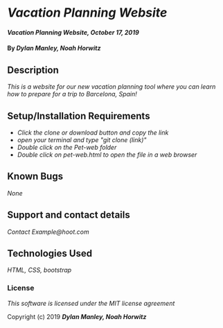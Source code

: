 # _Vacation Planning Website_

#### _Vacation Planning Website, October 17, 2019_

#### By _**Dylan Manley, Noah Horwitz**_

## Description

_This is a website for our new vacation planning tool where you can learn how to prepare for a trip to Barcelona, Spain!_

## Setup/Installation Requirements

* _Click the clone or download button and copy the link_
* _open your terminal and type "git clone (link)"_
* _Double click on the Pet-web folder_
* _Double click on pet-web.html to open the file in a web browser_


## Known Bugs

_None_

## Support and contact details

_Contact Example@hoot.com_

## Technologies Used

_HTML, CSS, bootstrap_

### License

*This software is licensed under the MIT license agreement*

Copyright (c) 2019 **_Dylan Manley, Noah Horwitz_**
